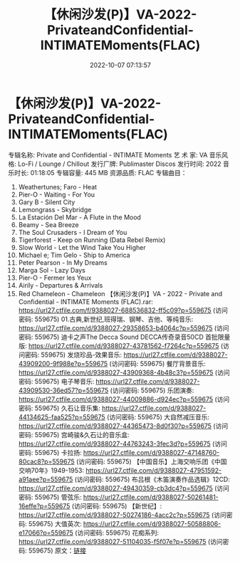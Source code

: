﻿---
title: 【休闲沙发(P)】VA-2022-PrivateandConfidential-INTIMATEMoments(FLAC)
date: 2022-10-07 07:13:57
categories: 古典音乐、新世纪、纯音雅乐
tags: 纯音雅乐
---
# 【休闲沙发(P)】VA-2022-PrivateandConfidential-INTIMATEMoments(FLAC)

专辑名称: Private and Confidential - INTIMATE
Moments
艺 术 家: VA
音乐风格: Lo-Fi / Lounge / Chillout
发行厂牌: Publimaster Discos
发行时间: 2022
音乐时长: 01:18:05
专辑容量: 445 MB
资源品质: FLAC
专辑曲目：
01. Weathertunes; Faro - Heat
02. Pier-O - Waiting - For You
03. Gary B - Silent City
04. Lemongrass - Skybridge
05. La Estación Del Mar - A Flute in the Mood
06. Beamy - Sea Breeze
07. The Soul Crusaders - I Dream of You
08. Tigerforest - Keep on Running (Data Rebel Remix)
09. Slow World - Let the Wind Take You Higher
10. Michael e; Tim Gelo - Ship to America
11. Peter Pearson - In My Dreams
12. Marga Sol - Lazy Days
13. Pier-O - Fermer les Yeux
14. Airily - Departures & Arrivals
15. Red Chameleon - Chameleon
【休闲沙发(P)】VA - 2022 - Private and Confidential - INTIMATE Moments
(FLAC).rar: https://url27.ctfile.com/f/9388027-688536832-ff5c09?p=559675
(访问密码: 559675)
01.古典,新世纪,班得瑞、钢琴、吉他、等纯音乐: https://url27.ctfile.com/d/9388027-29358653-b4064c?p=559675
(访问密码: 559675)
迪卡之声The Decca Sound DECCA传奇录音50CD 首批限量版: https://url27.ctfile.com/d/9388027-43781562-f7264c?p=559675
(访问密码: 559675)
发烧珍品-效果音乐: https://url27.ctfile.com/d/9388027-43909200-9f988e?p=559675
(访问密码: 559675)
餐厅背景音乐: https://url27.ctfile.com/d/9388027-43909368-4b48c3?p=559675
(访问密码: 559675)
电子琴音乐: https://url27.ctfile.com/d/9388027-43909530-36ed57?p=559675
(访问密码: 559675)
乐团演奏: https://url27.ctfile.com/d/9388027-44009886-d924ec?p=559675
(访问密码: 559675)
久石让音乐集: https://url27.ctfile.com/d/9388027-44134625-faa525?p=559675
(访问密码: 559675)
大自然减压音乐: https://url27.ctfile.com/d/9388027-44365473-8d0f30?p=559675
(访问密码: 559675)
宫崎骏&久石让的音乐盒: https://url27.ctfile.com/d/9388027-44763243-3fec3d?p=559675
(访问密码: 559675)
卡拉扬: https://url27.ctfile.com/d/9388027-47148760-80cac8?p=559675
(访问密码: 559675)
【中国音乐】上海交响乐团《中国交响70年》1949-1953: https://url27.ctfile.com/d/9388027-47951592-a91aee?p=559675
(访问密码: 559675)
布吕根《木笛演奏作品选辑》12CD: https://url27.ctfile.com/d/9388027-49430359-cb3dc4?p=559675
(访问密码: 559675)
管弦乐: https://url27.ctfile.com/d/9388027-50261481-16effe?p=559675
(访问密码: 559675)
【新世纪】: https://url27.ctfile.com/d/9388027-50274186-4acc2c?p=559675
(访问密码: 559675)
大值英次: https://url27.ctfile.com/d/9388027-50588806-e17066?p=559675
(访问密码: 559675)
花痴系列: https://url27.ctfile.com/d/9388027-51104035-f5f07e?p=559675
(访问密码: 559675)
原文：[链接](https://blog.sina.com.cn/s/blog_1647c7e7601030zsa.html)